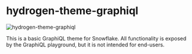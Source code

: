 # hydrogen-theme-graphiql

![hydrogen-theme-graphiql](https://i.imgur.com/vS3j2Ng.png)

This is a basic GraphiQL theme for Snowflake. 
All functionality is exposed by the GraphiQL playground, but it is not intended for end-users.
